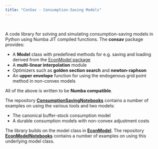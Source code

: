 ```yaml
---
title: "ConSav - Consumption-Saving Models"
---
```


&nbsp;

A code library for solving and simulating consumption-saving models in Python using Numba JIT compiled functions. The **consav** package provides:

* A **Model** class with predefined methods for e.g. saving and loading derived from the [EconModel package](https://github.com/NumEconCopenhagen/EconModel)
* A **multi-linear interpolation** module
* Optimizers such as **golden section search** and **newton-raphson**
* An **upper envelope** function for using the endogenous grid point method in non-convex models

All of the above is written to be **Numba compatible**.

The repository **[ConsumptionSavingNotebooks](https://github.com/NumEconCopenhagen/ConsumptionSavingNotebooks)** contains a number of examples on using the various tools and two models:

* The canonical buffer-stock consumption model
* A durable consumption models with non-convex adjustment costs

The library builds on the model class in **[EconModel](https://github.com/NumEconCopenhagen/EconModel)**. The repository **[EconModelNotebooks](https://github.com/NumEconCopenhagen/EconModelNotebooks)** contains a number of examples on using this underlying model class.